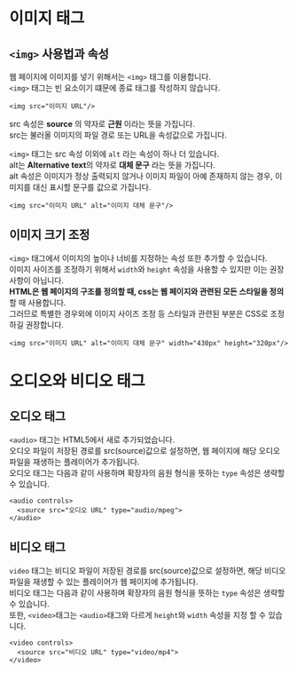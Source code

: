 # 이미지 태그

## `<img>` 사용법과 속성

웹 페이지에 이미지를 넣기 위해서는 `<img>` 태그를 이용합니다.<br>
`<img>` 태그는 빈 요소이기 떄문에 종료 태그를 작성하지 않습니다.

```
<img src="이미지 URL"/>
```

src 속성은 **source** 의 약자로 **근원** 이라는 뜻을 가집니다.<br>
src는 불러올 이미지의 파일 경로 또는 URL을 속성값으로 가집니다.

`<img>` 태그는 src 속성 이외에 `alt` 라는 속성이 하나 더 있습니다.<br>
alt는 **Alternative text**의 약자로 **대체 문구** 라는 뜻을 가집니다.<br>
alt 속성은 이미지가 정상 출력되지 않거나 이미지 파일이 아예 존재하지 않는 경우, 이미지를 대신 표시할 문구를 값으로 가집니다.

```
<img src="이미지 URL" alt="이미지 대체 문구"/>
```

## 이미지 크기 조정

`<img>` 태그에서 이미지의 높이나 너비를 지정하는 속성 또한 추가할 수 있습니다.<br>
이미지 사이즈를 조정하기 위해서 `width`와 `height` 속성을 사용할 수 있지만 이는 권장 사항이 아닙니다.<br>
**HTML은 웹 페이지의 구조를 정의할 때, css는 웹 페이지와 관련된 모든 스타일을 정의** 할 때 사용합니다.<br>
그러므로 특별한 경우외에 이미지 사이즈 조정 등 스타일과 관련된 부분은 CSS로 조정하길 권장합니다.

```
<img src="이미지 URL" alt="이미지 대체 문구" width="430px" height="320px"/>
```

# 오디오와 비디오 태그

## 오디오 태그

`<audio>` 태그는 HTML5에서 새로 추가되었습니다.<br>
오디오 파일이 저장된 경로를 src(source)값으로 설정하면, 웹 페이지에 해당 오디오 파일을 재생하는 플레이어가 추가됩니다.<br>
오디오 태그는 다음과 같이 사용하며 확장자의 음원 형식을 뜻하는 `type` 속성은 생략할 수 있습니다.

```
<audio controls>
  <source src="오디오 URL" type="audio/mpeg">
</audio>
```

## 비디오 태그

`video` 태그는 비디오 파일이 저장된 경로를 src(source)값으로 설정하면, 해당 비디오 파일을 재생할 수 있는 플레이어가 웹 페이지에 추가됩니다.<br>
비디오 태그는 다음과 같이 사용하며 확장자의 음원 형식을 뜻하는 `type` 속성은 생략할 수 있습니다.<br>
또한, `<video>`태그는 `<audio>`태그와 다르게 `height`와 `width` 속성을 지정 할 수 있습니다.

```
<video controls>
  <source src="비디오 URL" type="video/mp4">
</video>
```
